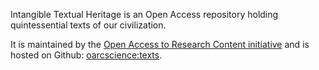 Intangible Textual Heritage is an Open Access repository holding quintessential texts of our civilization.

It is maintained by the [Open Access to Research Content initiative](https://oarc.science) and is hosted on Github: [oarcscience:texts](https://github.com/oarcscience/texts.md).
